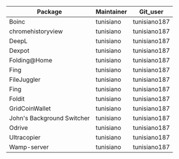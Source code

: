 |Package|Maintainer|Git_user|
|---|---|---|
|Boinc|tunisiano|tunisiano187|
|chromehistoryview|tunisiano|tunisiano187|
|DeepL|tunisiano|tunisiano187|
|Dexpot|tunisiano|tunisiano187|
|Folding@Home|tunisiano|tunisiano187|
|Fing|tunisiano|tunisiano187|
|FileJuggler|tunisiano|tunisiano187|
|Fing|tunisiano|tunisiano187|
|Foldit|tunisiano|tunisiano187|
|GridCoinWallet|tunisiano|tunisiano187|
|John's Background Switcher|tunisiano|tunisiano187|
|Odrive|tunisiano|tunisiano187|
|Ultracopier|tunisiano|tunisiano187|
|Wamp-server|tunisiano|tunisiano187|
